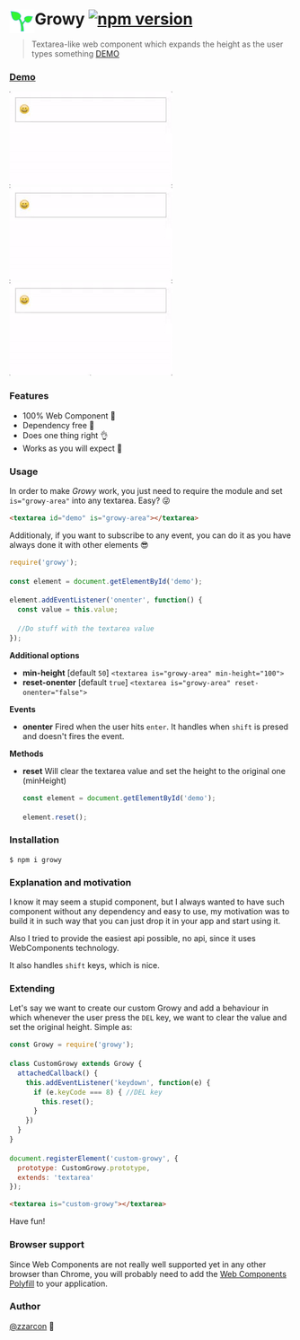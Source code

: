 # <img src="icon_green.png" width="45" align="left"> Growy [![npm version](https://badge.fury.io/js/growy.svg)](https://npmjs.com/package/growy)

> Textarea-like web component which expands the height as the user types something [DEMO](https://zzarcon.github.io/growy)

### [Demo](https://zzarcon.github.io/growy)
  
  <img src="videos/1.gif" width="290">
  <img src="videos/2.gif" width="290">
  <img src="videos/3.gif" width="290">

### Features
  - 100% Web Component :sparkling_heart:
  - Dependency free :dizzy:
  - Does one thing right :ok_hand:
  - Works as you will expect :rocket:

### Usage
In order to make *Growy* work, you just need to require the module and set `is="growy-area"` into any textarea. Easy? :stuck_out_tongue_winking_eye:

```html
<textarea id="demo" is="growy-area"></textarea>
```

Additionaly, if you want to subscribe to any event, you can do it as you have always done it with other elements :sunglasses:

```javascript
require('growy');

const element = document.getElementById('demo');

element.addEventListener('onenter', function() {
  const value = this.value;

  //Do stuff with the textarea value
});
```

**Additional options**
  
  * **min-height** [default `50`] ```<textarea is="growy-area" min-height="100">```
  * **reset-onenter** [default `true`] ```<textarea is="growy-area" reset-onenter="false">```

**Events**
  
  * **onenter** Fired when the user hits `enter`. It handles when `shift` is presed and doesn't fires the event.

**Methods**

  * **reset** Will clear the textarea value and set the height to the original one (minHeight)

    ```javascript
    const element = document.getElementById('demo');

    element.reset();
    ```

      
### Installation

```
$ npm i growy
```

### Explanation and motivation

I know it may seem a stupid component, but I always wanted to have such component without any dependency and easy to use, my motivation was to build it in such way that you can just drop it in your app and start using it.

Also I tried to provide the easiest api possible, no api, since it uses WebComponents technology.

It also handles `shift` keys, which is nice.

### Extending

Let's say we want to create our custom Growy and add a behaviour in which whenever the user press the `DEL` key, we want to clear the value and set the original height. Simple as:

```javascript
const Growy = require('growy');

class CustomGrowy extends Growy {
  attachedCallback() {
    this.addEventListener('keydown', function(e) {
      if (e.keyCode === 8) { //DEL key
        this.reset();
      }
    })
  }
}

document.registerElement('custom-growy', {
  prototype: CustomGrowy.prototype,
  extends: 'textarea'
});
```

```html
<textarea is="custom-growy"></textarea>
```

Have fun!

### Browser support

Since Web Components are not really well supported yet in any other browser than Chrome, you will probably need to add the [Web Components Polyfill](https://github.com/webcomponents/webcomponentsjs) to your application.

### Author

[@zzarcon](https://twitter.com/zzarcon) :beers: